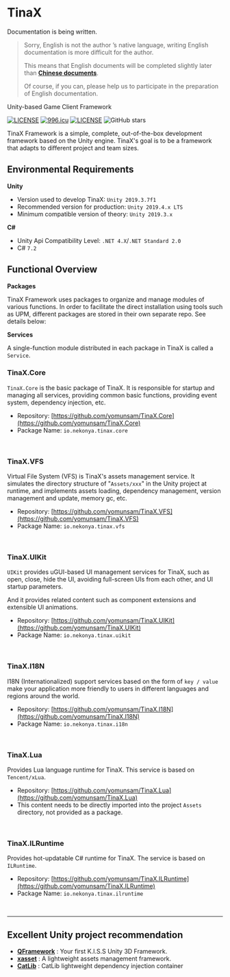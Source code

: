 # TinaX

Documentation is being written.

> Sorry, English is not the author ’s native language, writing English documentation is more difficult for the author. 
>
> This means that English documents will be completed slightly later than **[Chinese documents](/cmn-hans/)**. 
>
> Of course, if you can, please help us to participate in the preparation of English documentation.

Unity-based Game Client Framework

[![LICENSE](../_media/996icu_license.svg)](https://github.com/996icu/996.ICU/blob/master/LICENSE)
<a href="https://996.icu"><img src="https://img.shields.io/badge/link-996.icu-red.svg" alt="996.icu"></a>
[![LICENSE](../_media/AGPL3_license.svg)](https://github.com/yomunsam/TinaX/blob/master/LICENSE)
![GitHub stars](https://img.shields.io/github/stars/yomunsam/Tinax?style=flat-square)

TinaX Framework is a simple, complete, out-of-the-box development framework based on the Unity engine. TinaX's goal is to be a framework that adapts to different project and team sizes.

## Environmental Requirements

**Unity**
- Version used to develop TinaX: `Unity 2019.3.7f1`
- Recommended version for production: `Unity 2019.4.x LTS`
- Minimum compatible version of theory: `Unity 2019.3.x`

**C#**
- Unity Api Compatibility Level: `.NET 4.X`/`.NET Standard 2.0` 
- C# `7.2`

## Functional Overview

**Packages**

TinaX Framework uses packages to organize and manage modules of various functions. In order to facilitate the direct installation using tools such as UPM, different packages are stored in their own separate repo. See details below:

**Services**

A single-function module distributed in each package in TinaX is called a `Service`.

### TinaX.Core

`TinaX.Core` is the basic package of TinaX. It is responsible for startup and managing all services, providing common basic functions, providing event system, dependency injection, etc.

- Repository: [https://github.com/yomunsam/TinaX.Core](https://github.com/yomunsam/TinaX.Core)
- Package Name: `io.nekonya.tinax.core`

<br>

### TinaX.VFS

Virtual File System (VFS) is TinaX's assets management service. It simulates the directory structure of "`Assets/xxx`" in the Unity project at runtime, and implements assets loading, dependency management, version management and update, memory gc, etc.

- Repository: [https://github.com/yomunsam/TinaX.VFS](https://github.com/yomunsam/TinaX.VFS)
- Package Name: `io.nekonya.tinax.vfs`

<br>

### TinaX.UIKit

`UIKit` provides uGUI-based UI management services for TinaX, such as open, close, hide the UI, avoiding full-screen UIs from each other, and UI startup parameters.

And it provides related content such as component extensions and extensible UI animations.

- Repository: [https://github.com/yomunsam/TinaX.UIKit](https://github.com/yomunsam/TinaX.UIKit)
- Package Name: `io.nekonya.tinax.uikit`

<br>

### TinaX.I18N

I18N (Internationalized) support services based on the form of `key / value` make your application more friendly to users in different languages and regions around the world.

- Repository: [https://github.com/yomunsam/TinaX.I18N](https://github.com/yomunsam/TinaX.I18N)
- Package Name: `io.nekonya.tinax.i18n`

<br>

### TinaX.Lua

Provides Lua language runtime for TinaX. This service is based on `Tencent/xLua`.

- Repository: [https://github.com/yomunsam/TinaX.Lua](https://github.com/yomunsam/TinaX.Lua)
- This content needs to be directly imported into the project `Assets` directory, not provided as a package.

<br>

### TinaX.ILRuntime

Provides hot-updatable C# runtime for TinaX. The service is based on `ILRuntime`.

- Repository: [https://github.com/yomunsam/TinaX.ILRuntime](https://github.com/yomunsam/TinaX.ILRuntime)
- Package Name: `io.nekonya.tinax.ilruntime`

<br>

------

## Excellent Unity project recommendation

- **[QFramework](https://github.com/liangxiegame/QFramework)** : Your first K.I.S.S Unity 3D Framework.
- **[xasset](https://github.com/xasset/xasset)** : A lightweight assets management framework.
- **[CatLib](https://github.com/CatLib/Core)** : CatLib lightweight dependency injection container